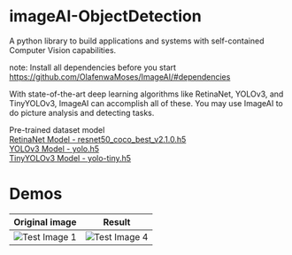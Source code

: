 # imageAI-ObjectDetection
A python library to build applications and systems with self-contained Computer Vision capabilities.

note: Install all dependencies before you start                    
https://github.com/OlafenwaMoses/ImageAI/#dependencies

With state-of-the-art deep learning algorithms like RetinaNet, YOLOv3, and TinyYOLOv3, ImageAI can accomplish all of these. You may use ImageAI to do picture analysis and detecting tasks.

Pre-trained dataset model  
[RetinaNet Model - resnet50_coco_best_v2.1.0.h5](https://github.com/OlafenwaMoses/ImageAI/releases/download/essentials-v5/resnet50_coco_best_v2.1.0.h5/)  
[YOLOv3 Model - yolo.h5](https://github.com/OlafenwaMoses/ImageAI/releases/download/1.0/yolo.h5/)  
[TinyYOLOv3 Model - yolo-tiny.h5](https://github.com/OlafenwaMoses/ImageAI/releases/download/1.0/yolo-tiny.h5/)

# Demos

Original image             |  Result
:-------------------------:|:-------------------------:
![Test Image 1](test.jpeg)  |  ![Test Image 4](imagenew1.jpg)

